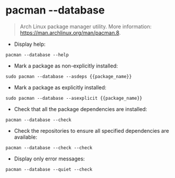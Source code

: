 # pacman --database

> Arch Linux package manager utility.
> More information: <https://man.archlinux.org/man/pacman.8>.

- Display help:

`pacman --database --help`

- Mark a package as non-explicitly installed:

`sudo pacman --database --asdeps {{package_name}}`

- Mark a package as explicitly installed:

`sudo pacman --database --asexplicit {{package_name}}`

- Check that all the package dependencies are installed:

`pacman --database --check`

- Check the repositories to ensure all specified dependencies are available:

`pacman --database --check --check`

- Display only error messages:

`pacman --database --quiet --check`
